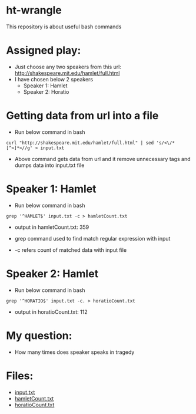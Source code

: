 # ht-wrangle
This repository is about useful bash commands

# Assigned play:

- Just choose any two speakers from this url: http://shakespeare.mit.edu/hamlet/full.html
- I have chosen below 2 speakers
    - Speaker 1: Hamlet
    - Speaker 2: Horatio

# Getting data from url into a file

- Run below command in bash
```
curl "http://shakespeare.mit.edu/hamlet/full.html" | sed 's/<\/*[^>]*>//g' > input.txt
```
- Above command gets data from url and it remove unnecessary tags and dumps data into input.txt file

# Speaker 1: Hamlet

- Run below command in bash
```
grep '^HAMLET$' input.txt -c > hamletCount.txt
```
- output in hamletCount.txt: 359

- grep command used to find match regular expression with input
- -c refers count of matched data with input file

# Speaker 2: Hamlet
- Run below command in bash
```
grep '^HORATIO$' input.txt -c. > horatioCount.txt
```
- output in horatioCount.txt: 112

# My question:
- How many times does speaker speaks in tragedy
# Files:
- [input.txt](./input.tx)
- [hamletCount.txt](./hamletCount.txt)
- [horatioCount.txt](./horatioCount.txt)
